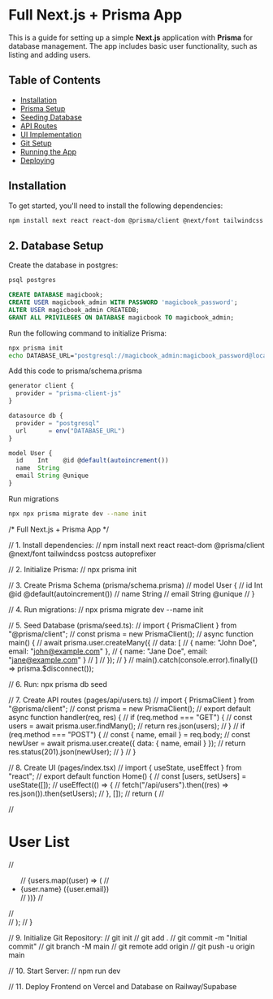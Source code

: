 # Full Next.js + Prisma App

This is a guide for setting up a simple **Next.js** application with **Prisma** for database management. The app includes basic user functionality, such as listing and adding users.

## Table of Contents

- [Installation](#installation)
- [Prisma Setup](#prisma-setup)
- [Seeding Database](#seeding-database)
- [API Routes](#api-routes)
- [UI Implementation](#ui-implementation)
- [Git Setup](#git-setup)
- [Running the App](#running-the-app)
- [Deploying](#deploying)

## Installation

To get started, you'll need to install the following dependencies:

```bash
npm install next react react-dom @prisma/client @next/font tailwindcss postcss autoprefixer
```

## 2. Database Setup

Create the database in postgres:

```bash
psql postgres
```

```sql
CREATE DATABASE magicbook;
CREATE USER magicbook_admin WITH PASSWORD 'magicbook_password';
ALTER USER magicbook_admin CREATEDB;
GRANT ALL PRIVILEGES ON DATABASE magicbook TO magicbook_admin;
```

Run the following command to initialize Prisma:

```bash
npx prisma init
echo DATABASE_URL="postgresql://magicbook_admin:magicbook_password@localhost:5432/magicbook?schema=public" > .env
```

Add this code to prisma/schema.prisma
```js
generator client {
  provider = "prisma-client-js"
}

datasource db {
  provider = "postgresql"
  url      = env("DATABASE_URL")
}

model User {
  id    Int    @id @default(autoincrement())
  name  String
  email String @unique
}
```

Run migrations

```bash
npx npx prisma migrate dev --name init
```

/* Full Next.js + Prisma App */

// 1. Install dependencies:
// npm install next react react-dom @prisma/client @next/font tailwindcss postcss autoprefixer

// 2. Initialize Prisma:
// npx prisma init

// 3. Create Prisma Schema (prisma/schema.prisma)
// model User {
//   id    Int    @id @default(autoincrement())
//   name  String
//   email String @unique
// }

// 4. Run migrations:
// npx prisma migrate dev --name init

// 5. Seed Database (prisma/seed.ts):
// import { PrismaClient } from "@prisma/client";
// const prisma = new PrismaClient();
// async function main() {
//   await prisma.user.createMany({
//     data: [
//       { name: "John Doe", email: "john@example.com" },
//       { name: "Jane Doe", email: "jane@example.com" }
//     ]
//   });
// }
// main().catch(console.error).finally(() => prisma.$disconnect());

// 6. Run: npx prisma db seed

// 7. Create API routes (pages/api/users.ts)
// import { PrismaClient } from "@prisma/client";
// const prisma = new PrismaClient();
// export default async function handler(req, res) {
//   if (req.method === "GET") {
//     const users = await prisma.user.findMany();
//     return res.json(users);
//   }
//   if (req.method === "POST") {
//     const { name, email } = req.body;
//     const newUser = await prisma.user.create({ data: { name, email } });
//     return res.status(201).json(newUser);
//   }
// }

// 8. Create UI (pages/index.tsx)
// import { useState, useEffect } from "react";
// export default function Home() {
//   const [users, setUsers] = useState([]);
//   useEffect(() => {
//     fetch("/api/users").then((res) => res.json()).then(setUsers);
//   }, []);
//   return (
//     <div className="container mx-auto p-4">
//       <h1 className="text-2xl font-bold">User List</h1>
//       <ul>
//         {users.map((user) => (
//           <li key={user.id}>{user.name} ({user.email})</li>
//         ))}
//       </ul>
//     </div>
//   );
// }

// 9. Initialize Git Repository:
// git init
// git add .
// git commit -m "Initial commit"
// git branch -M main
// git remote add origin <your-repo-url>
// git push -u origin main

// 10. Start Server:
// npm run dev

// 11. Deploy Frontend on Vercel and Database on Railway/Supabase
